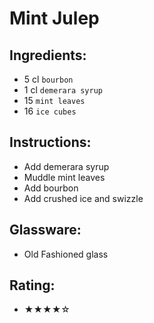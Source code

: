 # Mint Julep

## Ingredients:
- 5 cl `bourbon`
- 1 cl `demerara syrup`
- 15 `mint leaves`
- 16 `ice cubes`

## Instructions:
- Add demerara syrup
- Muddle mint leaves
- Add bourbon
- Add crushed ice and swizzle

## Glassware:
- Old Fashioned glass

## Rating:
- ★★★★☆